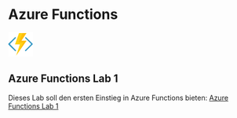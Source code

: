 # Azure Functions

![af.png](lab1/doc/images/af.png)


## Azure Functions Lab 1
Dieses Lab soll den ersten Einstieg in Azure Functions bieten:
[Azure Functions Lab 1](lab1/doc/lab1.md)

##

